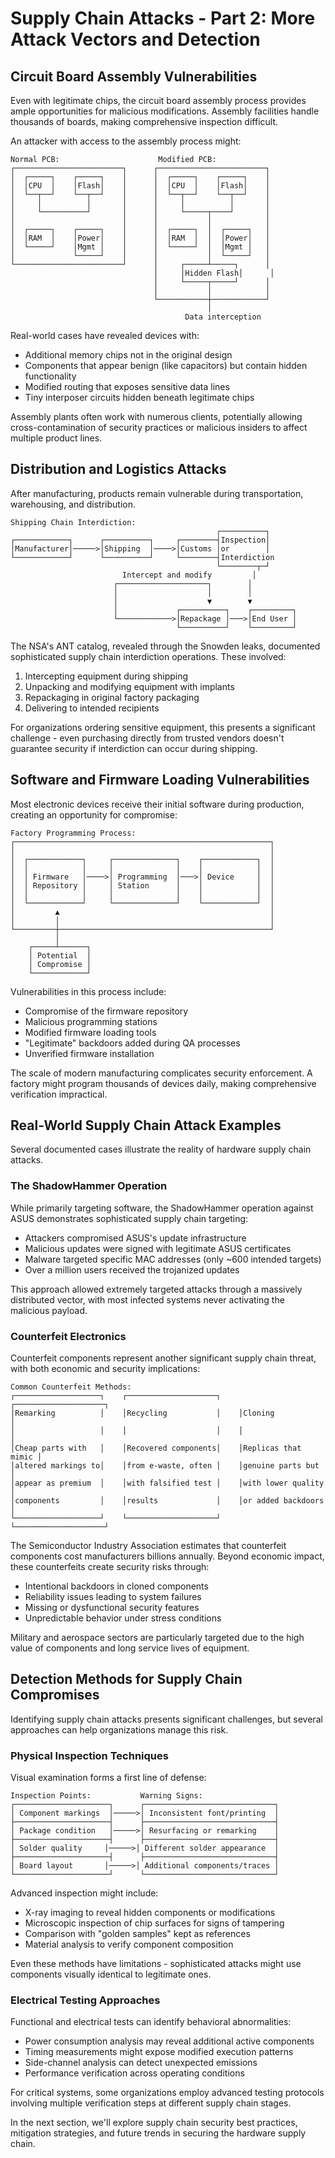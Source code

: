 # Supply Chain Attacks - Part 2: More Attack Vectors and Detection

## Circuit Board Assembly Vulnerabilities

Even with legitimate chips, the circuit board assembly process provides ample opportunities for malicious modifications. Assembly facilities handle thousands of boards, making comprehensive inspection difficult.

An attacker with access to the assembly process might:

```
Normal PCB:                      Modified PCB:
┌────────────────────────┐      ┌────────────────────────┐
│  ┌─────┐    ┌─────┐    │      │  ┌─────┐    ┌─────┐    │
│  │CPU  │    │Flash│    │      │  │CPU  │    │Flash│    │
│  └──┬──┘    └──┬──┘    │      │  └──┬──┘    └──┬──┘    │
│     │          │       │      │     │          │       │
│     └──────────┘       │      │     └─────┬────┘       │
│                        │      │           │            │
│  ┌─────┐    ┌─────┐    │      │  ┌─────┐  │  ┌─────┐   │
│  │RAM  │    │Power│    │      │  │RAM  │  │  │Power│   │
│  └─────┘    │Mgmt │    │      │  └─────┘  │  │Mgmt │   │
│             └─────┘    │      │           │  └─────┘   │
└────────────────────────┘      │     ┌─────┴─────┐      │
                                │     │Hidden Flash│      │
                                │     └─────┬─────┘      │
                                │           │            │
                                └───────────┼────────────┘
                                            │
                                       Data interception
```

Real-world cases have revealed devices with:

- Additional memory chips not in the original design
- Components that appear benign (like capacitors) but contain hidden functionality
- Modified routing that exposes sensitive data lines
- Tiny interposer circuits hidden beneath legitimate chips

Assembly plants often work with numerous clients, potentially allowing cross-contamination of security practices or malicious insiders to affect multiple product lines.

## Distribution and Logistics Attacks

After manufacturing, products remain vulnerable during transportation, warehousing, and distribution.

```
Shipping Chain Interdiction:
                                              ┌──────────┐
┌────────────┐      ┌──────────┐     ┌────────┤Inspection│
│Manufacturer│─────>│Shipping  │────>│Customs │or        │
└────────────┘      └──────────┘     └────────┤Interdiction
                                              └────────┬─┘
                         Intercept and modify         │
                       ┌────────────────────┐        │
                       │                    │        │
                       │                    ▼        ▼
                       │             ┌──────────┐    ┌─────────┐
                       └────────────>│Repackage │───>│End User │
                                     └──────────┘    └─────────┘
```

The NSA's ANT catalog, revealed through the Snowden leaks, documented sophisticated supply chain interdiction operations. These involved:

1. Intercepting equipment during shipping
2. Unpacking and modifying equipment with implants
3. Repackaging in original factory packaging
4. Delivering to intended recipients

For organizations ordering sensitive equipment, this presents a significant challenge - even purchasing directly from trusted vendors doesn't guarantee security if interdiction can occur during shipping.

## Software and Firmware Loading Vulnerabilities

Most electronic devices receive their initial software during production, creating an opportunity for compromise:

```
Factory Programming Process:
┌─────────────────────────────────────────────────────────┐
│                                                         │
│  ┌────────────┐     ┌──────────────┐    ┌────────────┐  │
│  │            │     │              │    │            │  │
│  │ Firmware   │────>│ Programming  │───>│ Device     │  │
│  │ Repository │     │ Station      │    │            │  │
│  │            │     │              │    │            │  │
│  └────────────┘     └──────────────┘    └────────────┘  │
│         ▲                                               │
│         │                                               │
└─────────┼───────────────────────────────────────────────┘
          │
    ┌─────┴──────┐
    │ Potential  │
    │ Compromise │
    └────────────┘
```

Vulnerabilities in this process include:

- Compromise of the firmware repository
- Malicious programming stations
- Modified firmware loading tools
- "Legitimate" backdoors added during QA processes
- Unverified firmware installation

The scale of modern manufacturing complicates security enforcement. A factory might program thousands of devices daily, making comprehensive verification impractical.

## Real-World Supply Chain Attack Examples

Several documented cases illustrate the reality of hardware supply chain attacks.

### The ShadowHammer Operation

While primarily targeting software, the ShadowHammer operation against ASUS demonstrates sophisticated supply chain targeting:

- Attackers compromised ASUS's update infrastructure
- Malicious updates were signed with legitimate ASUS certificates
- Malware targeted specific MAC addresses (only ~600 intended targets)
- Over a million users received the trojanized updates

This approach allowed extremely targeted attacks through a massively distributed vector, with most infected systems never activating the malicious payload.

### Counterfeit Electronics

Counterfeit components represent another significant supply chain threat, with both economic and security implications:

```
Common Counterfeit Methods:
┌───────────────────┐    ┌────────────────────┐    ┌────────────────────┐
│Remarking          │    │Recycling           │    │Cloning             │
│                   │    │                    │    │                    │
│Cheap parts with   │    │Recovered components│    │Replicas that mimic │
│altered markings to│    │from e-waste, often │    │genuine parts but   │
│appear as premium  │    │with falsified test │    │with lower quality  │
│components         │    │results             │    │or added backdoors  │
└───────────────────┘    └────────────────────┘    └────────────────────┘
```

The Semiconductor Industry Association estimates that counterfeit components cost manufacturers billions annually. Beyond economic impact, these counterfeits create security risks through:

- Intentional backdoors in cloned components
- Reliability issues leading to system failures
- Missing or dysfunctional security features
- Unpredictable behavior under stress conditions

Military and aerospace sectors are particularly targeted due to the high value of components and long service lives of equipment.

## Detection Methods for Supply Chain Compromises

Identifying supply chain attacks presents significant challenges, but several approaches can help organizations manage this risk.

### Physical Inspection Techniques

Visual examination forms a first line of defense:

```
Inspection Points:           Warning Signs:
┌─────────────────────┐      ┌─────────────────────────────┐
│ Component markings  │─────>│ Inconsistent font/printing  │
├─────────────────────┤      ├─────────────────────────────┤
│ Package condition   │─────>│ Resurfacing or remarking    │
├─────────────────────┤      ├─────────────────────────────┤
│ Solder quality     │─────>│ Different solder appearance  │
├─────────────────────┤      ├─────────────────────────────┤
│ Board layout       │─────>│ Additional components/traces │
└─────────────────────┘      └─────────────────────────────┘
```

Advanced inspection might include:

- X-ray imaging to reveal hidden components or modifications
- Microscopic inspection of chip surfaces for signs of tampering
- Comparison with "golden samples" kept as references
- Material analysis to verify component composition

Even these methods have limitations - sophisticated attacks might use components visually identical to legitimate ones.

### Electrical Testing Approaches

Functional and electrical tests can identify behavioral abnormalities:

- Power consumption analysis may reveal additional active components
- Timing measurements might expose modified execution patterns
- Side-channel analysis can detect unexpected emissions
- Performance verification across operating conditions

For critical systems, some organizations employ advanced testing protocols involving multiple verification steps at different supply chain stages.

In the next section, we'll explore supply chain security best practices, mitigation strategies, and future trends in securing the hardware supply chain.
